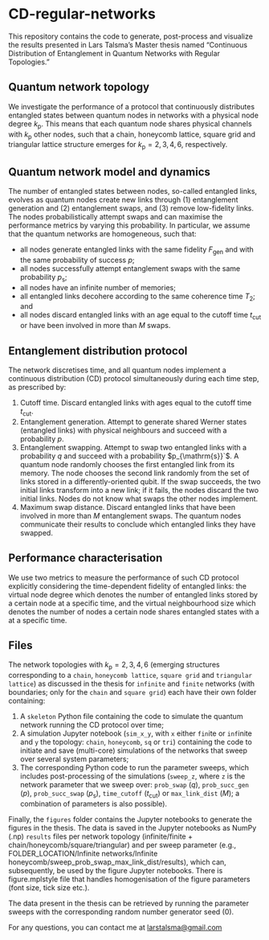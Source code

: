 # CD-regular-networks

This repository contains the code to generate, post-process and visualize the results presented in Lars Talsma’s Master thesis named “Continuous Distribution of Entanglement in Quantum  Networks with Regular Topologies.” 

## Quantum network topology
We investigate the performance of a protocol that continuously distributes entangled states between quantum nodes in networks with a physical node degree $`k_{\mathrm{p}}`$. This means that each quantum node shares physical channels with $`k_{\mathrm{p}}`$ other nodes, such that a chain, honeycomb lattice, square grid and triangular lattice structure emerges for $`k_{\mathrm{p}}=2,3,4,6`$, respectively. 

## Quantum network model and dynamics
The number of entangled states between nodes, so-called entangled links, evolves as quantum nodes create new links through (1) entanglement generation and (2) entanglement swaps, and (3) remove low-fidelity links. The nodes probabilistically attempt swaps and can maximise the performance metrics by varying this probability. In particular, we assume that the quantum networks are homogeneous, such that:
- all nodes generate entangled links with the same fidelity $`F_{\mathrm{gen}}`$ and with the same probability of success $`p`$;
- all nodes successfully attempt entanglement swaps with the same probability $`p_{\mathrm{s}}`$;
- all nodes have an infinite number of memories;
- all entangled links decohere according to the same coherence time $`T_{2}`$; and
- all nodes discard entangled links with an age equal to the cutoff time $`t_{\mathrm{cut}}`$ or have been involved in more than $`M`$ swaps.

## Entanglement distribution protocol
The network discretises time, and all quantum nodes implement a continuous distribution (CD) protocol simultaneously during each time step, as prescribed by:
1. Cutoff time. Discard entangled links with ages equal to the cutoff time $`t_{\mathrm{cut}}`$.
2. Entanglement generation. Attempt to generate shared Werner states (entangled links) with physical neighbours and succeed with a probability $`p`$.
3. Entanglement swapping. Attempt to swap two entangled links with a probability $`q`$ and succeed with a probability $p_{\mathrm{s}}`$. A quantum node randomly chooses the first entangled link from its memory. The node chooses the second link randomly from the set of links stored in a differently-oriented qubit. If the swap succeeds, the two initial links transform into a new link; if it fails, the nodes discard the two initial links. Nodes do not know what swaps the other nodes implement.
4. Maximum swap distance. Discard entangled links that have been involved in more than $`M`$ entanglement swaps. The quantum nodes communicate their results to conclude which entangled links they have swapped.


## Performance characterisation
We use two metrics to measure the performance of such CD protocol explicitly considering the time-dependent fidelity of entangled links: the virtual node degree which denotes the number of entangled links stored by a certain node at a specific time, and the virtual neighbourhood size which denotes the number of nodes a certain node shares entangled states with a at a specific time. 

## Files
The network topologies with $`k_{\mathrm{p}}=2,3,4,6`$ (emerging structures corresponding to a `chain`, `honeycomb lattice`, `square grid` and `triangular lattice`) as discussed in the thesis for `infinite` and `finite` networks (with boundaries; only for the `chain` and `square grid`) each have their own folder containing: 
1. A `skeleton` Python file containing the code to simulate the quantum network running the CD protocol over time;
2. A simulation Jupyter notebook (`sim_x_y`, with `x` either `fin`ite or `inf`inite and `y` the topology: `chain`, `honeycomb`, `sq` or `tri`) containing the code to initiate and save (multi-core) simulations of the networks that sweep over several system parameters;
3. The corresponding Python code to run the parameter sweeps, which includes post-processing of the simulations (`sweep_z`, where `z` is the network parameter that we sweep over: `prob_swap` ($`q`$), `prob_succ_gen` ($`p`$), `prob_succ_swap` ($`p_{\mathrm{s}}`$), `time_cutoff` ($`t_{\mathrm{cut}}`$) or `max_link_dist` ($`M`$); a combination of parameters is also possible).

Finally, the `figures` folder contains the Jupyter notebooks to generate the figures in the thesis. The data is saved in the Jupyter notebooks as NumPy (.np) `results` files per network topology (infinite/finite + chain/honeycomb/square/triangular) and per sweep parameter (e.g., FOLDER_LOCATION/Infinite networks/Infinite honeycomb/sweep_prob_swap_max_link_dist/results), which can, subsequently, be used by the figure Jupyter notebooks. There is figure.mplstyle file that handles homogenisation of the figure parameters (font size, tick size etc.). 

The data present in the thesis can be retrieved by running the parameter sweeps with the corresponding random number generator seed (0). 

For any questions, you can contact me at larstalsma@gmail.com

